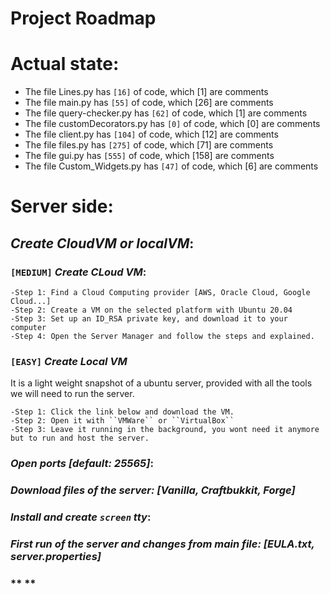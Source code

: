 # **Project Roadmap**
# **Actual state:**
- The file Lines.py has  `[16]`  of code, which  [1]  are comments
- The file main.py has  `[55]`  of code, which  [26]  are comments
- The file query-checker.py has  `[62]`  of code, which  [1]  are comments
- The file customDecorators.py has  `[0]`  of code, which  [0]  are comments
- The file client.py has  `[104]`  of code, which  [12]  are comments
- The file files.py has  `[275]`  of code, which  [71]  are comments
- The file gui.py has  `[555]`  of code, which  [158]  are comments
- The file Custom_Widgets.py has  `[47]`  of code, which  [6]  are comments
# **Server side:**
## *Create **CloudVM** or **localVM***:

### `[MEDIUM]` ***Create CLoud VM*:**
    -Step 1: Find a Cloud Computing provider [AWS, Oracle Cloud, Google Cloud...]
    -Step 2: Create a VM on the selected platform with Ubuntu 20.04
    -Step 3: Set up an ID_RSA private key, and download it to your computer
    -Step 4: Open the Server Manager and follow the steps and explained.
### `[EASY]` ***Create Local VM***
It is a light weight snapshot of a ubuntu server, provided with all the tools we will need to run the server.

    -Step 1: Click the link below and download the VM.
    -Step 2: Open it with ``VMWare`` or ``VirtualBox``
    -Step 3: Leave it running in the background, you wont need it anymore but to run and host the server.


### *Open ports [default: **25565**]*:

### *Download files of the **server**: [Vanilla, Craftbukkit, Forge]*

### *Install and create **`screen`** tty*:

### *First run of the server and changes from main file: [EULA.txt, server.properties]*

### ** **
